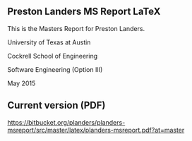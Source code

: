 ## Preston Landers MS Report LaTeX

This is the Masters Report for Preston Landers.

University of Texas at Austin

Cockrell School of Engineering

Software Engineering (Option III)

May 2015

## Current version (PDF)

https://bitbucket.org/planders/planders-msreport/src/master/latex/planders-msreport.pdf?at=master
